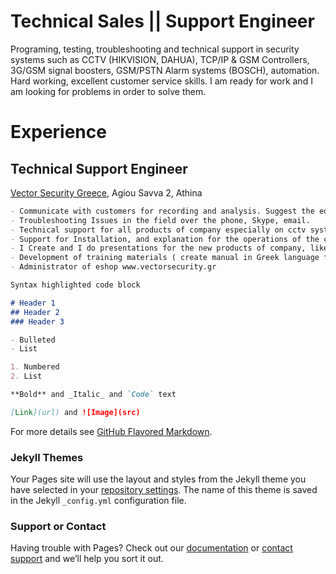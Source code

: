 # Technical Sales || Support Engineer 

Programing, testing, troubleshooting and technical support in security systems such as CCTV (HIKVISION, DAHUA), TCP/IP & GSM Controllers, 3G/GSM signal boosters, GSM/PSTN Alarm systems (BOSCH), automation. 
Hard working, excellent customer service skills. I am ready for work and I am looking for problems in order to solve them.

# Experience

## Technical Support Engineer 
[Vector Security Greece](http://www.vectorsecurity.gr), Agiou Savva 2, Athina

```markdown
- Communicate with customers for recording and analysis. Suggest the equipment as required.
- Troubleshooting Issues in the field over the phone, Skype, email.
- Technical support for all products of company especially on cctv systems (HIKVISION, DAHUA) and security systems (BOSCH AMAX, PYRONIX PCX)
- Support for Installation, and explanation for the operations of the company's products
- I Create and I do presentations for the new products of company, like NVR, DVR, alarm systems, cameras etc. 
- Development of training materials ( create manual in Greek language for the User and the Installer. wiring diagrams, settings, and the operations of the products.
- Administrator of eshop www.vectorsecurity.gr
```

```markdown
Syntax highlighted code block

# Header 1
## Header 2
### Header 3

- Bulleted
- List

1. Numbered
2. List

**Bold** and _Italic_ and `Code` text

[Link](url) and ![Image](src)
```

For more details see [GitHub Flavored Markdown](https://guides.github.com/features/mastering-markdown/).

### Jekyll Themes

Your Pages site will use the layout and styles from the Jekyll theme you have selected in your [repository settings](https://github.com/ggratsa/ggratsa.github.io/settings). The name of this theme is saved in the Jekyll `_config.yml` configuration file.

### Support or Contact

Having trouble with Pages? Check out our [documentation](https://help.github.com/categories/github-pages-basics/) or [contact support](https://github.com/contact) and we’ll help you sort it out.
